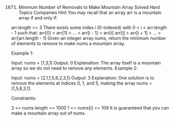 1671. Minimum Number of Removals to Make Mountain Array
Solved
Hard
Topics
Companies
Hint
You may recall that an array arr is a mountain array if and only if:

arr.length >= 3
There exists some index i (0-indexed) with 0 < i < arr.length - 1 such that:
arr[0] < arr[1] < ... < arr[i - 1] < arr[i]
arr[i] > arr[i + 1] > ... > arr[arr.length - 1]
Given an integer array nums​​​, return the minimum number of elements to remove to make nums​​​ a mountain array.

 

Example 1:

Input: nums = [1,3,1]
Output: 0
Explanation: The array itself is a mountain array so we do not need to remove any elements.
Example 2:

Input: nums = [2,1,1,5,6,2,3,1]
Output: 3
Explanation: One solution is to remove the elements at indices 0, 1, and 5, making the array nums = [1,5,6,3,1].
 

Constraints:

3 <= nums.length <= 1000
1 <= nums[i] <= 109
It is guaranteed that you can make a mountain array out of nums.